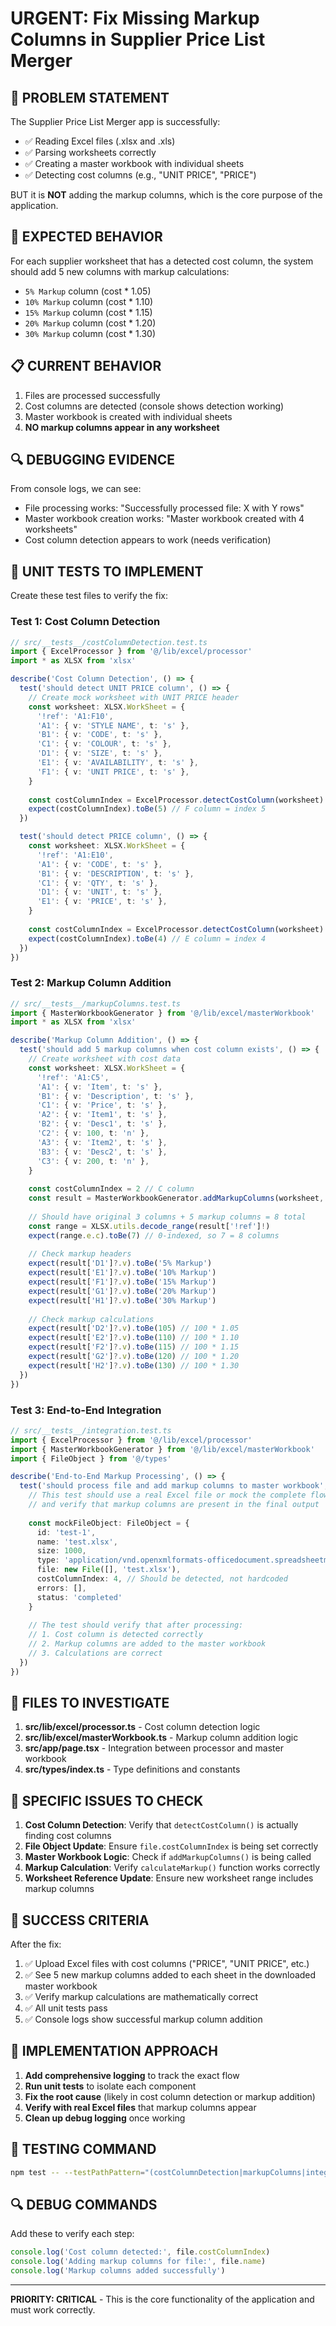 # URGENT: Fix Missing Markup Columns in Supplier Price List Merger

## 🚨 PROBLEM STATEMENT

The Supplier Price List Merger app is successfully:
- ✅ Reading Excel files (.xlsx and .xls)
- ✅ Parsing worksheets correctly
- ✅ Creating a master workbook with individual sheets
- ✅ Detecting cost columns (e.g., "UNIT PRICE", "PRICE")

BUT it is **NOT** adding the markup columns, which is the core purpose of the application.

## 🎯 EXPECTED BEHAVIOR

For each supplier worksheet that has a detected cost column, the system should add 5 new columns with markup calculations:
- `5% Markup` column (cost * 1.05)
- `10% Markup` column (cost * 1.10)
- `15% Markup` column (cost * 1.15)
- `20% Markup` column (cost * 1.20)
- `30% Markup` column (cost * 1.30)

## 📋 CURRENT BEHAVIOR

1. Files are processed successfully
2. Cost columns are detected (console shows detection working)
3. Master workbook is created with individual sheets
4. **NO markup columns appear in any worksheet**

## 🔍 DEBUGGING EVIDENCE

From console logs, we can see:
- File processing works: "Successfully processed file: X with Y rows"
- Master workbook creation works: "Master workbook created with 4 worksheets"
- Cost column detection appears to work (needs verification)

## 🧪 UNIT TESTS TO IMPLEMENT

Create these test files to verify the fix:

### Test 1: Cost Column Detection
```typescript
// src/__tests__/costColumnDetection.test.ts
import { ExcelProcessor } from '@/lib/excel/processor'
import * as XLSX from 'xlsx'

describe('Cost Column Detection', () => {
  test('should detect UNIT PRICE column', () => {
    // Create mock worksheet with UNIT PRICE header
    const worksheet: XLSX.WorkSheet = {
      '!ref': 'A1:F10',
      'A1': { v: 'STYLE NAME', t: 's' },
      'B1': { v: 'CODE', t: 's' },
      'C1': { v: 'COLOUR', t: 's' },
      'D1': { v: 'SIZE', t: 's' },
      'E1': { v: 'AVAILABILITY', t: 's' },
      'F1': { v: 'UNIT PRICE', t: 's' },
    }
    
    const costColumnIndex = ExcelProcessor.detectCostColumn(worksheet)
    expect(costColumnIndex).toBe(5) // F column = index 5
  })

  test('should detect PRICE column', () => {
    const worksheet: XLSX.WorkSheet = {
      '!ref': 'A1:E10',
      'A1': { v: 'CODE', t: 's' },
      'B1': { v: 'DESCRIPTION', t: 's' },
      'C1': { v: 'QTY', t: 's' },
      'D1': { v: 'UNIT', t: 's' },
      'E1': { v: 'PRICE', t: 's' },
    }
    
    const costColumnIndex = ExcelProcessor.detectCostColumn(worksheet)
    expect(costColumnIndex).toBe(4) // E column = index 4
  })
})
```

### Test 2: Markup Column Addition
```typescript
// src/__tests__/markupColumns.test.ts
import { MasterWorkbookGenerator } from '@/lib/excel/masterWorkbook'
import * as XLSX from 'xlsx'

describe('Markup Column Addition', () => {
  test('should add 5 markup columns when cost column exists', () => {
    // Create worksheet with cost data
    const worksheet: XLSX.WorkSheet = {
      '!ref': 'A1:C5',
      'A1': { v: 'Item', t: 's' },
      'B1': { v: 'Description', t: 's' },
      'C1': { v: 'Price', t: 's' },
      'A2': { v: 'Item1', t: 's' },
      'B2': { v: 'Desc1', t: 's' },
      'C2': { v: 100, t: 'n' },
      'A3': { v: 'Item2', t: 's' },
      'B3': { v: 'Desc2', t: 's' },
      'C3': { v: 200, t: 'n' },
    }
    
    const costColumnIndex = 2 // C column
    const result = MasterWorkbookGenerator.addMarkupColumns(worksheet, costColumnIndex)
    
    // Should have original 3 columns + 5 markup columns = 8 total
    const range = XLSX.utils.decode_range(result['!ref']!)
    expect(range.e.c).toBe(7) // 0-indexed, so 7 = 8 columns
    
    // Check markup headers
    expect(result['D1']?.v).toBe('5% Markup')
    expect(result['E1']?.v).toBe('10% Markup')
    expect(result['F1']?.v).toBe('15% Markup')
    expect(result['G1']?.v).toBe('20% Markup')
    expect(result['H1']?.v).toBe('30% Markup')
    
    // Check markup calculations
    expect(result['D2']?.v).toBe(105) // 100 * 1.05
    expect(result['E2']?.v).toBe(110) // 100 * 1.10
    expect(result['F2']?.v).toBe(115) // 100 * 1.15
    expect(result['G2']?.v).toBe(120) // 100 * 1.20
    expect(result['H2']?.v).toBe(130) // 100 * 1.30
  })
})
```

### Test 3: End-to-End Integration
```typescript
// src/__tests__/integration.test.ts
import { ExcelProcessor } from '@/lib/excel/processor'
import { MasterWorkbookGenerator } from '@/lib/excel/masterWorkbook'
import { FileObject } from '@/types'

describe('End-to-End Markup Processing', () => {
  test('should process file and add markup columns to master workbook', async () => {
    // This test should use a real Excel file or mock the complete flow
    // and verify that markup columns are present in the final output
    
    const mockFileObject: FileObject = {
      id: 'test-1',
      name: 'test.xlsx',
      size: 1000,
      type: 'application/vnd.openxmlformats-officedocument.spreadsheetml.sheet',
      file: new File([], 'test.xlsx'),
      costColumnIndex: 4, // Should be detected, not hardcoded
      errors: [],
      status: 'completed'
    }
    
    // The test should verify that after processing:
    // 1. Cost column is detected correctly
    // 2. Markup columns are added to the master workbook
    // 3. Calculations are correct
  })
})
```

## 🔧 FILES TO INVESTIGATE

1. **src/lib/excel/processor.ts** - Cost column detection logic
2. **src/lib/excel/masterWorkbook.ts** - Markup column addition logic
3. **src/app/page.tsx** - Integration between processor and master workbook
4. **src/types/index.ts** - Type definitions and constants

## 🚨 SPECIFIC ISSUES TO CHECK

1. **Cost Column Detection**: Verify that `detectCostColumn()` is actually finding cost columns
2. **File Object Update**: Ensure `file.costColumnIndex` is being set correctly
3. **Master Workbook Logic**: Check if `addMarkupColumns()` is being called
4. **Markup Calculation**: Verify `calculateMarkup()` function works correctly
5. **Worksheet Reference Update**: Ensure new worksheet range includes markup columns

## 🎯 SUCCESS CRITERIA

After the fix:
1. ✅ Upload Excel files with cost columns ("PRICE", "UNIT PRICE", etc.)
2. ✅ See 5 new markup columns added to each sheet in the downloaded master workbook
3. ✅ Verify markup calculations are mathematically correct
4. ✅ All unit tests pass
5. ✅ Console logs show successful markup column addition

## 🚀 IMPLEMENTATION APPROACH

1. **Add comprehensive logging** to track the exact flow
2. **Run unit tests** to isolate each component
3. **Fix the root cause** (likely in cost column detection or markup addition)
4. **Verify with real Excel files** that markup columns appear
5. **Clean up debug logging** once working

## 📝 TESTING COMMAND

```bash
npm test -- --testPathPattern="(costColumnDetection|markupColumns|integration).test.ts"
```

## 🔍 DEBUG COMMANDS

Add these to verify each step:
```typescript
console.log('Cost column detected:', file.costColumnIndex)
console.log('Adding markup columns for file:', file.name)
console.log('Markup columns added successfully')
```

---

**PRIORITY: CRITICAL** - This is the core functionality of the application and must work correctly. 